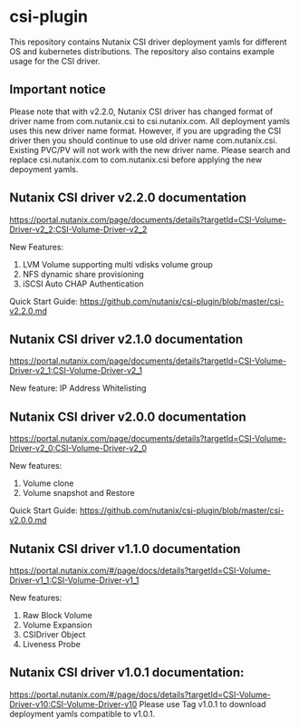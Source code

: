 # csi-plugin

This repository contains  Nutanix CSI driver deployment yamls for different OS
and kubernetes distributions. The repository also contains example usage for
the CSI driver.

## Important notice
Please note that with v2.2.0, Nutanix CSI driver has changed format of driver name from com.nutanix.csi to csi.nutanix.com. All deployment yamls uses this new driver name format. However, if you are upgrading the CSI driver then you should continue to use old driver name com.nutanix.csi. Existing PVC/PV will not work with the new driver name. Please search and replace csi.nutanix.com to com.nutanix.csi before applying the new depoyment yamls.


## Nutanix CSI driver v2.2.0 documentation
https://portal.nutanix.com/page/documents/details?targetId=CSI-Volume-Driver-v2_2:CSI-Volume-Driver-v2_2

New Features:
1. LVM Volume supporting multi vdisks volume group
2. NFS dynamic share provisioning
3. iSCSI Auto CHAP Authentication

Quick Start Guide: https://github.com/nutanix/csi-plugin/blob/master/csi-v2.2.0.md

## Nutanix CSI driver v2.1.0 documentation
https://portal.nutanix.com/page/documents/details?targetId=CSI-Volume-Driver-v2_1:CSI-Volume-Driver-v2_1

New feature:
IP Address Whitelisting
 
## Nutanix CSI driver v2.0.0 documentation
https://portal.nutanix.com/page/documents/details?targetId=CSI-Volume-Driver-v2_0:CSI-Volume-Driver-v2_0

New features:
1. Volume clone
2. Volume snapshot and Restore

Quick Start Guide: https://github.com/nutanix/csi-plugin/blob/master/csi-v2.0.0.md

## Nutanix CSI driver v1.1.0 documentation
https://portal.nutanix.com/#/page/docs/details?targetId=CSI-Volume-Driver-v1_1:CSI-Volume-Driver-v1_1

New features:
1. Raw Block Volume
2. Volume Expansion
3. CSIDriver Object
4. Liveness Probe

## Nutanix CSI driver v1.0.1 documentation:
https://portal.nutanix.com/#/page/docs/details?targetId=CSI-Volume-Driver-v10:CSI-Volume-Driver-v10
Please use Tag v1.0.1 to download deployment yamls compatible to v1.0.1. 

